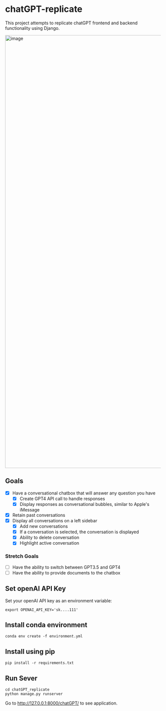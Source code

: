 # chatGPT-replicate

This project attempts to replicate chatGPT frontend and backend functionality using Django. 

<img width="1395" alt="image" src="https://github.com/j2moreno/chatGPT-replicate/assets/13912964/ed1be686-68d1-40e4-88a7-d5830f624af3">


## Goals

- [X] Have a conversational chatbox that will answer any question you have
  - [X] Create GPT4 API call to handle responses
  - [X] Display responses as conversational bubbles, similar to Apple's iMessage
- [X] Retain past conversations
- [X] Display all conversations on a left sidebar
  - [X] Add new conversations 
  - [X] If a conversation is selected, the conversation is displayed
  - [X] Ability to delete conversation
  - [X] Highlight active conversation

### Stretch Goals 
- [ ] Have the ability to switch between GPT3.5 and GPT4
- [ ] Have the ability to provide documents to the chatbox 

## Set openAI API Key

Set your openAI API key as an environment variable:
```
export OPENAI_API_KEY='sk....111'
```

## Install conda environment

```
conda env create -f environment.yml
```

## Install using pip 

```
pip install -r requirements.txt
```

## Run Sever

```
cd chatGPT_replicate
python manage.py runserver
```

Go to http://127.0.0.1:8000/chatGPT/ to see application.
